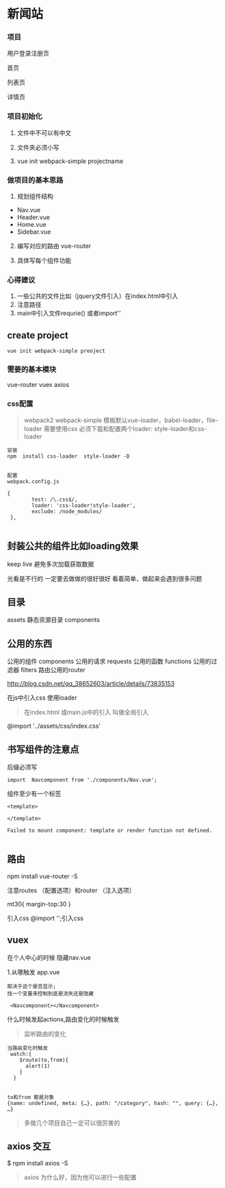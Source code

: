 # 新闻站




### 项目
用户登录注册页 

首页 

列表页 

详情页 

###  项目初始化

1. 文件中不可以有中文

2. 文件夹必须小写

3. vue  init webpack-simple projectname



###  做项目的基本思路

1. 规划组件结构
* Nav.vue 
* Header.vue
* Home.vue 
* Sidebar.vue

2. 编写对应的路由
 vue-router

3. 具体写每个组件功能
 

###  心得建议
1. 一些公共的文件比如（jquery文件引入）在index.html中引入
2. 注意路径
3. main中引入文件requrie() 或者import''






##  create project

```
vue init webpack-simple preoject 

```


### 需要的基本模块
vue-router 
vuex
axios

### css配置

>webpack2
webpack-simple  模板默认vue-loader，babel-loader，file-loader
需要使用css 必须下载和配置两个loader: style-loader和css-loader

```
安装
npm  install css-loader  style-loader -D


配置
webpack.config.js

{
        test: /\.css$/,
        loader: 'css-loader!style-loader',
        exclude: /node_modules/
 },
 
```



## 封装公共的组件比如loading效果

keep live  避免多次加载获取数据

光看是不行的 一定要去做做的很好很好 
看着简单，做起来会遇到很多问题 


## 目录
assets 静态资源目录
components


## 公用的东西

公用的组件 components 
公用的请求 requests
公用的函数 functions
公用的过滤器 filters
路由公用的router


http://blog.csdn.net/qq_38652603/article/details/73835153

在js中引入css 使用loader

>在index.html 或main.js中的引入 叫做全局引入 


@import '../assets/css/index.css'





## 书写组件的注意点 
后缀必须写
```
import  Navcomponent from './components/Nav.vue';
```

组件至少有一个标签
```
<template>
    
</template>

Failed to mount component: template or render function not defined.


```



## 路由

npm install vue-router -S

注意routes （配置选项）和router （注入选项）


mt30{
    margin-top:30
}


引入css 
@import '';引入css



## vuex 

在个人中心的时候 隐藏nav.vue 


1.从哪触发 app.vue  

```
取决于这个是否显示;
找一个变量来控制到底是消失还是隐藏

 <Navcomponent></Navcomponent> 

```


什么时候发起actions,路由变化的时候触发



>监听路由的变化

```
当路由变化时触发
 watch:{
    $route(to,from){
      alert(1)
    }
  }
```

```

to和from 都是对象
{name: undefined, meta: {…}, path: "/category", hash: "", query: {…}, …}

```

>多做几个项目自己一定可以很厉害的 



## axios 交互

$ npm  install axios -S



>axios 为什么好，因为他可以进行一些配置


